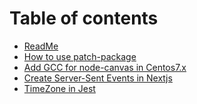 # Table of contents

* [ReadMe](README.md)
* [How to use patch-package](<README (1).md>)
* [Add GCC for node-canvas in Centos7.x](add-gcc-for-node-canvas-in-centos7.x.md)
* [Create Server-Sent Events in Nextjs](create-server-sent-events-in-nextjs.md)
* [TimeZone in Jest](timezone-in-jest.md)
